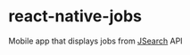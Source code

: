 # react-native-jobs

Mobile app that displays jobs from [JSearch](https://rapidapi.com/letscrape-6bRBa3QguO5/api/jsearch) API
